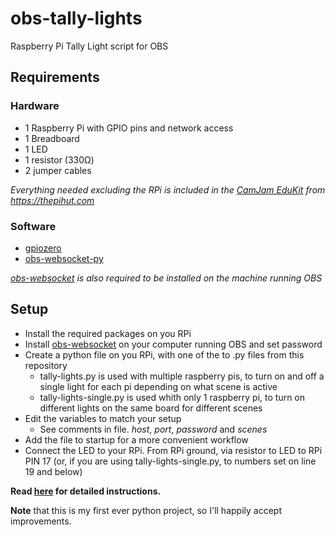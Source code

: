 # obs-tally-lights
 Raspberry Pi Tally Light script for OBS

## Requirements

### Hardware
* 1 Raspberry Pi with GPIO pins and network access
* 1 Breadboard
* 1 LED
* 1 resistor (330Ω)
* 2 jumper cables

*Everything needed excluding the RPi is included in the [CamJam EduKit](https://thepihut.com/products/camjam-edukit) from https://thepihut.com*

### Software
* [gpiozero](https://gpiozero.readthedocs.io/en/stable/)
* [obs-websocket-py](https://github.com/Elektordi/obs-websocket-py)

*[obs-websocket](https://github.com/Palakis/obs-websocket/) is also required to be installed on the machine running OBS*

## Setup
* Install the required packages on you RPi
* Install [obs-websocket](https://github.com/Palakis/obs-websocket/) on your computer running OBS and set password
* Create a python file on you RPi, with one of the to .py files from this repository
  * tally-lights.py is used with multiple raspberry pis, to turn on and off a single light for each pi depending on what scene is active
  * tally-lights-single.py is used whith only 1 raspberry pi, to turn on different lights on the same board for different scenes
* Edit the variables to match your setup
  * See comments in file. *host*, *port*, *password* and *scenes*
* Add the file to startup for a more convenient workflow
* Connect the LED to your RPi. From RPi ground, via resistor to LED to RPi PIN 17 (or, if you are using tally-lights-single.py, to numbers set on line 19 and below)

**Read [here](https://docs.google.com/document/d/1nQFsDAIhL4BkFzd1uDLOn3cNSB8JWlAI0Og3YWVYy6E) for detailed instructions.**

**Note** that this is my first ever python project, so I'll happily accept improvements.
